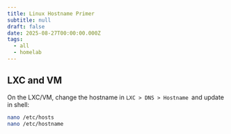 ```yaml
---
title: Linux Hostname Primer
subtitle: null
draft: false
date: 2025-08-27T00:00:00.000Z
tags:
  - all
  - homelab
---
```


## LXC and VM

On the LXC/VM, change the hostname in `LXC > DNS > Hostname `and update in shell:

```bash
nano /etc/hosts
nano /etc/hostname
```